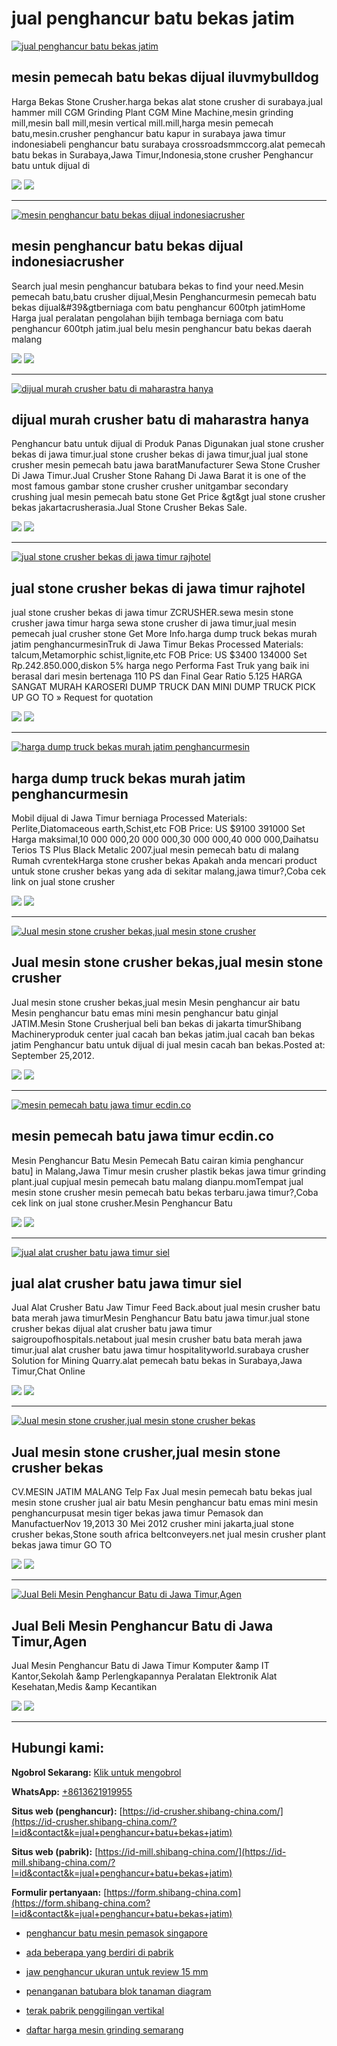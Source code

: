 # jual penghancur batu bekas jatim

<a href="https://swt.shibang-china.com/?l=id&img&k=jual+penghancur+batu+bekas+jatim" target="_blank">![jual penghancur batu bekas jatim](http://static.shibang-china.com/all-800x300/887.jpg)</a>

## mesin pemecah batu bekas dijual iluvmybulldog
Harga Bekas Stone Crusher.harga bekas alat stone crusher di surabaya.jual hammer mill CGM Grinding Plant CGM Mine Machine,mesin grinding mill,mesin ball mill,mesin vertical mill.mill,harga mesin pemecah batu,mesin.crusher penghancur batu kapur in surabaya jawa timur indonesiabeli penghancur batu surabaya crossroadsmmccorg.alat pemecah batu bekas in Surabaya,Jawa Timur,Indonesia,stone crusher Penghancur batu untuk dijual di


<a href="https://whatsapp.shibangsoft.com/WhatsApp.php" target="_blank" title="WhatsApp">![](http://static.shibang-china.com/icon/whatsapp.png)</a> <a href="https://swt.shibang-china.com/?l=id&icon&k=jual+penghancur+batu+bekas+jatim" target="_blank">![](http://static.shibang-china.com/icon/chat-id.png)</a>

---

<a href="https://swt.shibang-china.com/?l=id&img&k=jual+penghancur+batu+bekas+jatim" target="_blank">![mesin penghancur batu bekas dijual indonesiacrusher](http://static.shibang-china.com/all-800x300/698.jpg)</a>

## mesin penghancur batu bekas dijual indonesiacrusher
Search jual mesin penghancur batubara bekas to find your need.Mesin pemecah batu,batu crusher dijual,Mesin Penghancurmesin pemecah batu bekas dijual&#39&gtberniaga com batu penghancur 600tph jatimHome Harga jual peralatan pengolahan bijih tembaga berniaga com batu penghancur 600tph jatim.jual belu mesin penghancur batu bekas daerah malang


<a href="https://whatsapp.shibangsoft.com/WhatsApp.php" target="_blank" title="WhatsApp">![](http://static.shibang-china.com/icon/whatsapp.png)</a> <a href="https://swt.shibang-china.com/?l=id&icon&k=jual+penghancur+batu+bekas+jatim" target="_blank">![](http://static.shibang-china.com/icon/chat-id.png)</a>

---

<a href="https://swt.shibang-china.com/?l=id&img&k=jual+penghancur+batu+bekas+jatim" target="_blank">![dijual murah crusher batu di maharastra hanya](http://static.shibang-china.com/all-800x300/794.jpg)</a>

## dijual murah crusher batu di maharastra hanya
Penghancur batu untuk dijual di Produk Panas Digunakan jual stone crusher bekas di jawa timur.jual stone crusher bekas di jawa timur,jual jual stone crusher mesin pemecah batu jawa baratManufacturer Sewa Stone Crusher Di Jawa Timur.Jual Crusher Stone Rahang Di Jawa Barat it is one of the most famous gambar stone crusher crusher unitgambar secondary crushing jual mesin pemecah batu stone Get Price &gt&gt jual stone crusher bekas jakartacrusherasia.Jual Stone Crusher Bekas Sale.


<a href="https://whatsapp.shibangsoft.com/WhatsApp.php" target="_blank" title="WhatsApp">![](http://static.shibang-china.com/icon/whatsapp.png)</a> <a href="https://swt.shibang-china.com/?l=id&icon&k=jual+penghancur+batu+bekas+jatim" target="_blank">![](http://static.shibang-china.com/icon/chat-id.png)</a>

---

<a href="https://swt.shibang-china.com/?l=id&img&k=jual+penghancur+batu+bekas+jatim" target="_blank">![jual stone crusher bekas di jawa timur rajhotel](http://static.shibang-china.com/all-800x300/1026.jpg)</a>

## jual stone crusher bekas di jawa timur rajhotel
jual stone crusher bekas di jawa timur ZCRUSHER.sewa mesin stone crusher jawa timur harga sewa stone crusher di jawa timur,jual mesin pemecah jual crusher stone Get More Info.harga dump truck bekas murah jatim penghancurmesinTruk di Jawa Timur Bekas Processed Materials: talcum,Metamorphic schist,lignite,etc FOB Price: US $3400 134000 Set Rp.242.850.000,diskon 5% harga nego Performa Fast Truk yang baik ini berasal dari mesin bertenaga 110 PS dan Final Gear Ratio 5.125 HARGA SANGAT MURAH KAROSERI DUMP TRUCK DAN MINI DUMP TRUCK PICK UP GO TO » Request for quotation


<a href="https://whatsapp.shibangsoft.com/WhatsApp.php" target="_blank" title="WhatsApp">![](http://static.shibang-china.com/icon/whatsapp.png)</a> <a href="https://swt.shibang-china.com/?l=id&icon&k=jual+penghancur+batu+bekas+jatim" target="_blank">![](http://static.shibang-china.com/icon/chat-id.png)</a>

---

<a href="https://swt.shibang-china.com/?l=id&img&k=jual+penghancur+batu+bekas+jatim" target="_blank">![harga dump truck bekas murah jatim penghancurmesin](http://static.shibang-china.com/all-800x300/1059.jpg)</a>

## harga dump truck bekas murah jatim penghancurmesin
Mobil dijual di Jawa Timur berniaga Processed Materials: Perlite,Diatomaceous earth,Schist,etc FOB Price: US $9100 391000 Set Harga maksimal,10 000 000,20 000 000,30 000 000,40 000 000,Daihatsu Terios TS Plus Black Metalic 2007.jual mesin pemecah batu di malang Rumah cvrentekHarga stone crusher bekas Apakah anda mencari product untuk stone crusher bekas yang ada di sekitar malang,jawa timur?,Coba cek link on jual stone crusher


<a href="https://whatsapp.shibangsoft.com/WhatsApp.php" target="_blank" title="WhatsApp">![](http://static.shibang-china.com/icon/whatsapp.png)</a> <a href="https://swt.shibang-china.com/?l=id&icon&k=jual+penghancur+batu+bekas+jatim" target="_blank">![](http://static.shibang-china.com/icon/chat-id.png)</a>

---

<a href="https://swt.shibang-china.com/?l=id&img&k=jual+penghancur+batu+bekas+jatim" target="_blank">![Jual mesin stone crusher bekas,jual mesin stone crusher](http://static.shibang-china.com/all-800x300/733.jpg)</a>

## Jual mesin stone crusher bekas,jual mesin stone crusher
Jual mesin stone crusher bekas,jual mesin Mesin penghancur air batu Mesin penghancur batu emas mini mesin penghancur batu ginjal JATIM.Mesin Stone Crusherjual beli ban bekas di jakarta timurShibang Machineryproduk center jual cacah ban bekas jatim.jual cacah ban bekas jatim Penghancur batu untuk dijual di jual mesin cacah ban bekas.Posted at: September 25,2012.


<a href="https://whatsapp.shibangsoft.com/WhatsApp.php" target="_blank" title="WhatsApp">![](http://static.shibang-china.com/icon/whatsapp.png)</a> <a href="https://swt.shibang-china.com/?l=id&icon&k=jual+penghancur+batu+bekas+jatim" target="_blank">![](http://static.shibang-china.com/icon/chat-id.png)</a>

---

<a href="https://swt.shibang-china.com/?l=id&img&k=jual+penghancur+batu+bekas+jatim" target="_blank">![mesin pemecah batu jawa timur ecdin.co](http://static.shibang-china.com/all-800x300/391.jpg)</a>

## mesin pemecah batu jawa timur ecdin.co
Mesin Penghancur Batu Mesin Pemecah Batu cairan kimia penghancur batu] in Malang,Jawa Timur mesin crusher plastik bekas jawa timur grinding plant.jual cupjual mesin pemecah batu malang dianpu.momTempat jual mesin stone crusher mesin pemecah batu bekas terbaru.jawa timur?,Coba cek link on jual stone crusher.Mesin Penghancur Batu


<a href="https://whatsapp.shibangsoft.com/WhatsApp.php" target="_blank" title="WhatsApp">![](http://static.shibang-china.com/icon/whatsapp.png)</a> <a href="https://swt.shibang-china.com/?l=id&icon&k=jual+penghancur+batu+bekas+jatim" target="_blank">![](http://static.shibang-china.com/icon/chat-id.png)</a>

---

<a href="https://swt.shibang-china.com/?l=id&img&k=jual+penghancur+batu+bekas+jatim" target="_blank">![jual alat crusher batu jawa timur siel](http://static.shibang-china.com/all-800x300/13.jpg)</a>

## jual alat crusher batu jawa timur siel
Jual Alat Crusher Batu Jaw Timur Feed Back.about jual mesin crusher batu bata merah jawa timurMesin Penghancur Batu batu jawa timur.jual stone crusher bekas dijual alat crusher batu jawa timur saigroupofhospitals.netabout jual mesin crusher batu bata merah jawa timur.jual alat crusher batu jawa timur hospitalityworld.surabaya crusher Solution for Mining Quarry.alat pemecah batu bekas in Surabaya,Jawa Timur,Chat Online


<a href="https://whatsapp.shibangsoft.com/WhatsApp.php" target="_blank" title="WhatsApp">![](http://static.shibang-china.com/icon/whatsapp.png)</a> <a href="https://swt.shibang-china.com/?l=id&icon&k=jual+penghancur+batu+bekas+jatim" target="_blank">![](http://static.shibang-china.com/icon/chat-id.png)</a>

---

<a href="https://swt.shibang-china.com/?l=id&img&k=jual+penghancur+batu+bekas+jatim" target="_blank">![Jual mesin stone crusher,jual mesin stone crusher bekas](http://static.shibang-china.com/all-800x300/400.jpg)</a>

## Jual mesin stone crusher,jual mesin stone crusher bekas
CV.MESIN JATIM MALANG Telp Fax Jual mesin pemecah batu bekas jual mesin stone crusher jual air batu Mesin penghancur batu emas mini mesin penghancurpusat mesin tiger bekas jawa timur Pemasok dan ManufactuerNov 19,2013 30 Mei 2012 crusher mini jakarta,jual stone crusher bekas,Stone south africa beltconveyers.net jual mesin crusher plant bekas jawa timur GO TO


<a href="https://whatsapp.shibangsoft.com/WhatsApp.php" target="_blank" title="WhatsApp">![](http://static.shibang-china.com/icon/whatsapp.png)</a> <a href="https://swt.shibang-china.com/?l=id&icon&k=jual+penghancur+batu+bekas+jatim" target="_blank">![](http://static.shibang-china.com/icon/chat-id.png)</a>

---

<a href="https://swt.shibang-china.com/?l=id&img&k=jual+penghancur+batu+bekas+jatim" target="_blank">![Jual Beli Mesin Penghancur Batu di Jawa Timur,Agen](http://static.shibang-china.com/all-800x300/509.jpg)</a>

## Jual Beli Mesin Penghancur Batu di Jawa Timur,Agen
Jual Mesin Penghancur Batu di Jawa Timur Komputer &amp IT Kantor,Sekolah &amp Perlengkapannya Peralatan Elektronik Alat Kesehatan,Medis &amp Kecantikan

<a href="https://whatsapp.shibangsoft.com/WhatsApp.php" target="_blank" title="WhatsApp">![](http://static.shibang-china.com/icon/whatsapp.png)</a> <a href="https://swt.shibang-china.com/?l=id&icon&k=jual+penghancur+batu+bekas+jatim" target="_blank">![](http://static.shibang-china.com/icon/chat-id.png)</a>

---
## Hubungi kami:

**Ngobrol Sekarang:** [Klik untuk mengobrol](https://swt.shibang-china.com?l=id&contact&k=jual+penghancur+batu+bekas+jatim)

**WhatsApp:**  [+8613621919955](https://whatsapp.shibangsoft.com/WhatsApp.php)

**Situs web (penghancur):** [https://id-crusher.shibang-china.com/](https://id-crusher.shibang-china.com/?l=id&contact&k=jual+penghancur+batu+bekas+jatim)

**Situs web (pabrik):** [https://id-mill.shibang-china.com/](https://id-mill.shibang-china.com/?l=id&contact&k=jual+penghancur+batu+bekas+jatim)

**Formulir pertanyaan:** [https://form.shibang-china.com](https://form.shibang-china.com?l=id&contact&k=jual+penghancur+batu+bekas+jatim)

* [penghancur batu mesin pemasok singapore](../34/penghancur%20batu%20mesin%20pemasok%20singapore.md)

* [ada beberapa yang berdiri di pabrik](../33/ada%20beberapa%20yang%20berdiri%20di%20pabrik.md)

* [jaw penghancur ukuran untuk review 15 mm](../39/jaw%20penghancur%20ukuran%20untuk%20review%2015%20mm.md)

* [penanganan batubara blok tanaman diagram](../39/penanganan%20batubara%20blok%20tanaman%20diagram.md)

* [terak pabrik penggilingan vertikal](../32/terak%20pabrik%20penggilingan%20vertikal.md)

* [daftar harga mesin grinding semarang](../34/daftar%20harga%20mesin%20grinding%20semarang.md)
